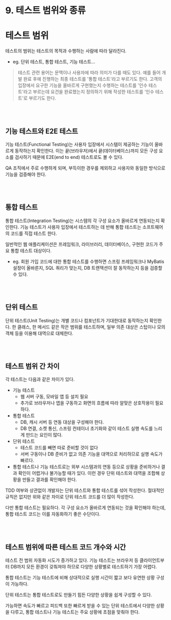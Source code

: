 # 9. 테스트 범위와 종류

# 테스트 범위

테스트의 범위는 테스트의 목적과 수행하는 사람에 따라 달라진다.

- eg. 단위 테스트, 통합 테스트, 기능 테스트...

> 테스트 관련 용어는 문맥이나 사용자에 따라 의미가 다를 때도 있다. 예를 들어 개발 완료 후에 진행하는 최종 테스트를 '통합 테스트'라고 부르기도 한다. 고객의 입장에서 요구한 기능을 올바르게 구현했는지 수행하는 테스트를 '인수 테스트'라고 부르는데 요건을 완료했는지 정의하기 위해 작성한 테스트를 '인수 테스트'로 부르기도 한다.








<br><br>

## 기능 테스트와 E2E 테스트

기능 테스트(Functional Testing)는 사용자 입장에서 시스템이 제공하는 기능이 올바르게 동작하는지 확인한다. 이는 끝(브라우저)에서 끝(데이터베이스)까지 모든 구성 요소를 검사하기 때문에 E2E(end to end) 테스트로도 볼 수 있다.

QA 조직에서 주로 수행하게 되며, 부득이한 경우를 제외하고 사용자와 동일한 방식으로 기능을 검증해야 한다.







<br><br>

## 통합 테스트

통합 테스트(Integration Testing)는 시스템의 각 구성 요소가 올바르게 연동되는지 확인한다. 기능 테스트가 사용자 입장에서 테스트하는 데 반해 통합 테스트는 소프트웨어의 코드를 직접 테스트 한다.

일반적인 웹 애플리케이션은 프레임워크, 라이브러리, 데이터베이스, 구현한 코드가 주요 통합 테스트 대상이다.

- eg. 회원 가입 코드에 대한 통합 테스트를 수행하면 스프링 프레임워크나 MyBatis 설정이 올바른지, SQL 쿼리가 맞는지, DB 트랜잭션이 잘 동작하는지 등을 검증할 수 있다.








<br><br>

## 단위 테스트

단위 테스트(Unit Testing)는 개별 코드나 컴포넌트가 기대한대로 동작하는지 확인한다. 한 클래스, 한 메서드 같은 작은 범위를 테스트하며, 일부 의존 대상은 스텁이나 모의 객체 등을 이용해 대역으로 대체한다.








<br><br>

## 테스트 범위 간 차이

각 테스트는 다음과 같은 차이가 있다.

- 기능 테스트
  - 웹 서버 구동, 모바일 앱 등 설치 필요
  - 추가로 브라우저나 앱을 구동하고 화면의 흐름에 따라 알맞은 상호작용이 필요하다.
- 통합 테스트
  - DB, 캐시 서버 등 연동 대상을 구성해야 한다.
  - DB 연결, 소켓 통신, 스프링 컨테이너 초기화와 같이 테스트 실행 속도를 느리게 만드는 요인이 많다.
- 단위 테스트
  - 테스트 코드를 빼면 따로 준비할 것이 없다
  - 서버 구동이나 DB 준비가 없고 의존 기능을 대역으로 처리하므로 실행 속도가 빠르다.
- 통합 테스트나 기능 테스트로는 외부 시스템과의 연동 등으로 상황을 준비하거나 결과 확인이 어렵거나 불가능할 때가 있다. 이런 경우 단위 테스트와 대역을 조합해 상황을 만들고 결과를 확인해야 한다.

TDD 여부와 상관없이 개발자는 단위 테스트와 통합 테스트를 섞어 작성한다. 절대적인 규칙은 없지만 위와 같은 차이로 단위 테스트 코드를 더 많이 작성한다.

다만 통합 테스트는 필요하다. 각 구성 요소가 올바르게 연동되는 것을 확인해야 하는데, 통합 테스트 코드는 이를 자동화하기 좋은 수단이다.








<br><br>

## 테스트 범위에 따른 테스트 코드 개수와 시간

테스트 전 범위 자동화 시도가 증가하고 있다. 기능 테스트는 브라우저 등 클라이언트부터 DB까지 모든 환경이 갖춰져야 하므로 다양한 상황별로 테스트하기 가장 어렵다.

통합 테스트는 기능 테스트에 비해 상대적으로 실행 시간이 짧고 보다 유연한 상황 구성이 가능하다.

단위 테스트는 통합 테스트로도 만들기 힘든 다양한 상황을 쉽게 구성할 수 있다.

가능하면 속도가 빠르고 피드백 또한 빠르게 받을 수 있는 단위 테스트에서 다양한 상황을 다루고, 통합 테스트나 기능 테스트는 주요 상황에 초점을 맞춰야 한다.









<br><br>

##





<br><br>

##






<br><br>

##



